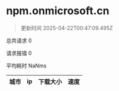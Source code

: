 
  # npm.onmicrosoft.cn

  > 更新时间 2025-04-22T00:47:09.495Z
  
  总共请求 0

  请求报错 0

  平均耗时 NaNms

|城市|ip|下载大小|速度|
|-----|----------|---|---|

  